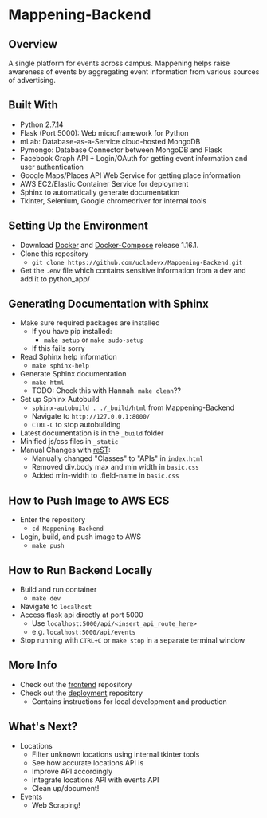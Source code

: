 # Mappening-Backend

## Overview
A single platform for events across campus. Mappening helps raise awareness of events by aggregating event information from various sources of advertising. 

## Built With
- Python 2.7.14
- Flask (Port 5000): Web microframework for Python
- mLab: Database-as-a-Service cloud-hosted MongoDB
- Pymongo: Database Connector between MongoDB and Flask
- Facebook Graph API + Login/OAuth for getting event information and user authentication
- Google Maps/Places API Web Service for getting place information
- AWS EC2/Elastic Container Service for deployment
- Sphinx to automatically generate documentation
- Tkinter, Selenium, Google chromedriver for internal tools

## Setting Up the Environment
- Download [Docker](https://www.docker.com) and [Docker-Compose](https://github.com/docker/compose/releases) release 1.16.1.  
- Clone this repository 
  - `git clone https://github.com/ucladevx/Mappening-Backend.git`
- Get the `.env` file which contains sensitive information from a dev and add it to python_app/

## Generating Documentation with Sphinx
- Make sure required packages are installed
  - If you have pip installed:
    - `make setup` or `make sudo-setup`
  - If this fails sorry
- Read Sphinx help information
  - `make sphinx-help`
- Generate Sphinx documentation
  - `make html`
  - TODO: Check this with Hannah. `make clean`?? 
- Set up Sphinx Autobuild
  - `sphinx-autobuild . ./_build/html` from Mappening-Backend
  - Navigate to `http://127.0.0.1:8000/`
  - `CTRL-C` to stop autobuilding
- Latest documentation is in the `_build` folder
- Minified js/css files in `_static`
- Manual Changes with [reST](http://www.sphinx-doc.org/en/stable/rest.html):
  - Manually changed "Classes" to "APIs" in `index.html`
  - Removed div.body max and min width in `basic.css`
  - Added min-width to .field-name in `basic.css`

## How to Push Image to AWS ECS
- Enter the repository
  - `cd Mappening-Backend`
- Login, build, and push image to AWS
  - `make push`

## How to Run Backend Locally
- Build and run container
  - `make dev`
- Navigate to `localhost`
- Access flask api directly at port 5000
  - Use `localhost:5000/api/<insert_api_route_here>`
  - e.g. `localhost:5000/api/events`
- Stop running with `CTRL+C` or `make stop` in a separate terminal window

## More Info
- Check out the [frontend](https://github.com/ucladevx/Mappening-Frontend) repository
- Check out the [deployment](https://github.com/ucladevx/Mappening-Deployment) repository
  - Contains instructions for local development and production

## What's Next?
- Locations
  - Filter unknown locations using internal tkinter tools
  - See how accurate locations API is
  - Improve API accordingly
  - Integrate locations API with events API
  - Clean up/document!
- Events
  - Web Scraping!
